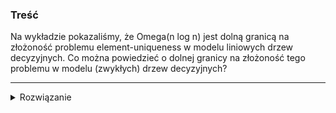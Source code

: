 ### Treść
Na wykładzie pokazaliśmy, że Omega(n log n) jest dolną granicą na złożoność problemu element-uniqueness w modelu liniowych drzew decyzyjnych. Co można powiedzieć o dolnej granicy na złożoność tego problemu w modelu (zwykłych) drzew decyzyjnych?

------
<details><summary>Rozwiązanie</summary>
<p>

